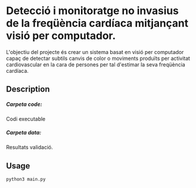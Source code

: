 # Detecció i monitoratge no invasius de la freqüència cardíaca mitjançant visió per computador.

L'objectiu del projecte és crear un sistema basat en visió per computador capaç de detectar subtils canvis de color o moviments produïts per activitat cardiovascular en la cara de persones per tal d'estimar la seva freqüència cardíaca.

## Description

##### Carpeta code: 
Codi executable
##### Carpeta data: 
Resultats validació.


## Usage

```python
python3 main.py
```

